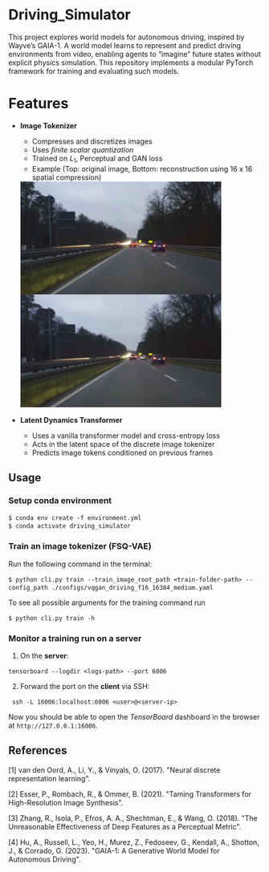 # Driving_Simulator
This project explores world models for autonomous driving, inspired by Wayve’s GAIA-1. A world model learns to represent and predict driving environments from video, enabling agents to “imagine” future states without explicit physics simulation. This repository implements a modular PyTorch framework for training and evaluating such models.

# Features
* **Image Tokenizer**
    * Compresses and discretizes images
    * Uses *finite scalar quantization*
    * Trained on $L_1$, Perceptual and GAN loss
    * Example (Top: original image, Bottom: reconstruction using 16 x 16 spatial compression)
    <img src="img/image_reconstruction.png" alt="reconstruction example" width="400">

* **Latent Dynamics Transformer**
    * Uses a vanilla transformer model and cross-entropy loss
    * Acts in the latent space of the discrete image tokenizer
    * Predicts image tokens conditioned on previous frames

## Usage

### Setup conda environment

```console
$ conda env create -f environment.yml
$ conda activate driving_simulator
```

### Train an image tokenizer (FSQ-VAE)

Run the following command in the terminal:

```console
$ python cli.py train --train_image_root_path <train-folder-path> --config_path ./configs/vqgan_driving_f16_16384_medium.yaml
```

To see all possible arguments for the training command run

```console
$ python cli.py train -h
```

### Monitor a training run on a server

1. On the **server**:

```console
tensorboard --logdir <logs-path> --port 6006
```

2. Forward the port on the **client** via SSH:

```console
 ssh -L 16006:localhost:6006 <user>@<server-ip>
```

Now you should be able to open the *TensorBoard* dashboard in the browser at `http://127.0.0.1:16006`.

## References

[1] van den Oord, A., Li, Y., & Vinyals, O. (2017). "Neural discrete representation learning".

[2] Esser, P., Rombach, R., & Ommer, B. (2021). "Taming Transformers for High-Resolution Image Synthesis".

[3] Zhang, R., Isola, P., Efros, A. A., Shechtman, E., & Wang, O. (2018). "The Unreasonable Effectiveness of Deep Features as a Perceptual Metric".

[4] Hu, A., Russell, L., Yeo, H., Murez, Z., Fedoseev, G., Kendall, A., Shotton, J., & Corrado, G. (2023). "GAIA-1: A Generative World Model for Autonomous Driving".

